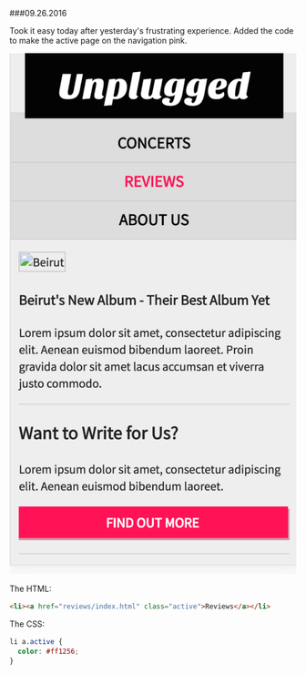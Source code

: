 ###09.26.2016

Took it easy today after yesterday's frustrating experience. Added the code to make the active page on the navigation pink.

![Active Nav](/092616.png)

The HTML:
```html
<li><a href="reviews/index.html" class="active">Reviews</a></li>
```

The CSS:
```css
li a.active {
  color: #ff1256;
}
```
